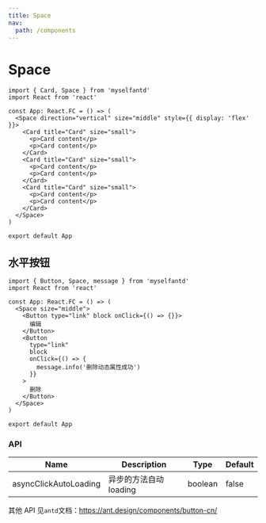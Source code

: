 ```yaml
---
title: Space
nav:
  path: /components
---
```


# Space

```tsx
import { Card, Space } from 'myselfantd'
import React from 'react'

const App: React.FC = () => (
  <Space direction="vertical" size="middle" style={{ display: 'flex' }}>
    <Card title="Card" size="small">
      <p>Card content</p>
      <p>Card content</p>
    </Card>
    <Card title="Card" size="small">
      <p>Card content</p>
      <p>Card content</p>
    </Card>
    <Card title="Card" size="small">
      <p>Card content</p>
      <p>Card content</p>
    </Card>
  </Space>
)

export default App
```

## 水平按钮

```tsx
import { Button, Space, message } from 'myselfantd'
import React from 'react'

const App: React.FC = () => (
  <Space size="middle">
    <Button type="link" block onClick={() => {}}>
      编辑
    </Button>
    <Button
      type="link"
      block
      onClick={() => {
        message.info('删除动态属性成功')
      }}
    >
      删除
    </Button>
  </Space>
)

export default App
```

### API

| Name                  | Description            | Type    | Default |
| --------------------- | ---------------------- | ------- | ------- |
| asyncClickAutoLoading | 异步的方法自动 loading | boolean | false   |

其他 API 见`antd`文档：https://ant.design/components/button-cn/
